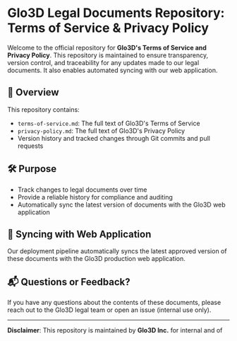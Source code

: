 # Glo3D Legal Documents Repository: Terms of Service & Privacy Policy

Welcome to the official repository for **Glo3D's Terms of Service and Privacy Policy**. This repository is maintained to ensure transparency, version control, and traceability for any updates made to our legal documents. It also enables automated syncing with our web application.

## 📄 Overview

This repository contains:

- `terms-of-service.md`: The full text of Glo3D's Terms of Service
- `privacy-policy.md`: The full text of Glo3D's Privacy Policy
- Version history and tracked changes through Git commits and pull requests

## 🛠 Purpose

- Track changes to legal documents over time
- Provide a reliable history for compliance and auditing
- Automatically sync the latest version of documents with the Glo3D web application

## 🔄 Syncing with Web Application

Our deployment pipeline automatically syncs the latest approved version of these documents with the Glo3D production web application.

## 📬 Questions or Feedback?

If you have any questions about the contents of these documents, please reach out to the Glo3D legal team or open an issue (internal use only).

---

**Disclaimer**: This repository is maintained by **Glo3D Inc.** for internal and of
